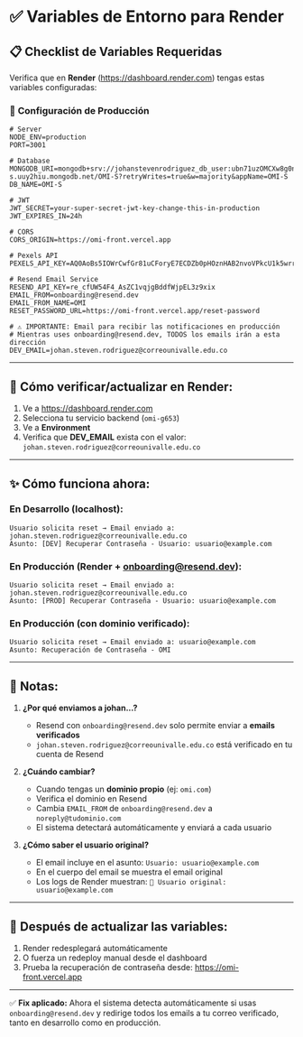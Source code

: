# ✅ Variables de Entorno para Render

## 📋 Checklist de Variables Requeridas

Verifica que en **Render** (https://dashboard.render.com) tengas estas variables configuradas:

### 🔐 **Configuración de Producción**

```env
# Server
NODE_ENV=production
PORT=3001

# Database
MONGODB_URI=mongodb+srv://johanstevenrodriguez_db_user:ubn71uzOMCXw8g0n@omi-s.uuy2hiu.mongodb.net/OMI-S?retryWrites=true&w=majority&appName=OMI-S
DB_NAME=OMI-S

# JWT
JWT_SECRET=your-super-secret-jwt-key-change-this-in-production
JWT_EXPIRES_IN=24h

# CORS
CORS_ORIGIN=https://omi-front.vercel.app

# Pexels API
PEXELS_API_KEY=AQ0AoBs5IOWrCwfGr81uCForyE7ECDZb0pHOznHAB2nvoVPkcU1k5wrr

# Resend Email Service
RESEND_API_KEY=re_cfUW54F4_AsZC1vqjgBddfWjpEL3z9xix
EMAIL_FROM=onboarding@resend.dev
EMAIL_FROM_NAME=OMI
RESET_PASSWORD_URL=https://omi-front.vercel.app/reset-password

# ⚠️ IMPORTANTE: Email para recibir las notificaciones en producción
# Mientras uses onboarding@resend.dev, TODOS los emails irán a esta dirección
DEV_EMAIL=johan.steven.rodriguez@correounivalle.edu.co
```

---

## 🔧 **Cómo verificar/actualizar en Render:**

1. Ve a https://dashboard.render.com
2. Selecciona tu servicio backend (`omi-g653`)
3. Ve a **Environment**
4. Verifica que **DEV_EMAIL** exista con el valor: `johan.steven.rodriguez@correounivalle.edu.co`

---

## ✨ **Cómo funciona ahora:**

### **En Desarrollo (localhost):**
```
Usuario solicita reset → Email enviado a: johan.steven.rodriguez@correounivalle.edu.co
Asunto: [DEV] Recuperar Contraseña - Usuario: usuario@example.com
```

### **En Producción (Render + onboarding@resend.dev):**
```
Usuario solicita reset → Email enviado a: johan.steven.rodriguez@correounivalle.edu.co
Asunto: [PROD] Recuperar Contraseña - Usuario: usuario@example.com
```

### **En Producción (con dominio verificado):**
```
Usuario solicita reset → Email enviado a: usuario@example.com
Asunto: Recuperación de Contraseña - OMI
```

---

## 📝 **Notas:**

1. **¿Por qué enviamos a johan...?**
   - Resend con `onboarding@resend.dev` solo permite enviar a **emails verificados**
   - `johan.steven.rodriguez@correounivalle.edu.co` está verificado en tu cuenta de Resend

2. **¿Cuándo cambiar?**
   - Cuando tengas un **dominio propio** (ej: `omi.com`)
   - Verifica el dominio en Resend
   - Cambia `EMAIL_FROM` de `onboarding@resend.dev` a `noreply@tudominio.com`
   - El sistema detectará automáticamente y enviará a cada usuario

3. **¿Cómo saber el usuario original?**
   - El email incluye en el asunto: `Usuario: usuario@example.com`
   - En el cuerpo del email se muestra el email original
   - Los logs de Render muestran: `📧 Usuario original: usuario@example.com`

---

## 🚀 **Después de actualizar las variables:**

1. Render redesplegará automáticamente
2. O fuerza un redeploy manual desde el dashboard
3. Prueba la recuperación de contraseña desde: https://omi-front.vercel.app

---

✅ **Fix aplicado:** Ahora el sistema detecta automáticamente si usas `onboarding@resend.dev` y redirige todos los emails a tu correo verificado, tanto en desarrollo como en producción.

